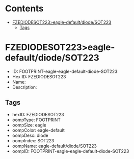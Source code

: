 



Contents
========

* [FZEDIODESOT223>eagle-default/diode/SOT223](#fzediodesot223eagle-defaultdiodesot223)
	* [Tags](#tags)

# FZEDIODESOT223>eagle-default/diode/SOT223

- ID: FOOTPRINT-eagle-eagle-default-diode-SOT223
- Hex ID: FZEDIODESOT223
- Name: 
- Description: 

## Tags

- hexID: FZEDIODESOT223
- oompType: FOOTPRINT
- oompSize: eagle
- oompColor: eagle-default
- oompDesc: diode
- oompIndex: SOT223
- oompName: eagle-default/diode/SOT223
- oompID: FOOTPRINT-eagle-eagle-default-diode-SOT223
